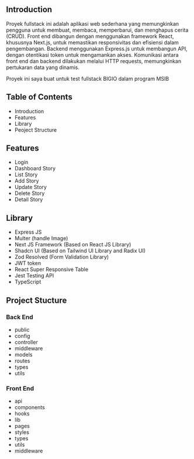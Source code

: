 ## Introduction

Proyek fullstack ini adalah aplikasi web sederhana yang memungkinkan pengguna untuk membuat, membaca, memperbarui, dan menghapus cerita (CRUD). Front end dibangun dengan menggunakan framework React, khususnya Next.js, untuk memastikan responsivitas dan efisiensi dalam pengembangan. Backend menggunakan Express.js untuk membangun API, dengan otentikasi token untuk mengamankan akses. Komunikasi antara front end dan backend dilakukan melalui HTTP requests, memungkinkan pertukaran data yang dinamis.

Proyek ini saya buat untuk test fullstack BIGIO dalam program MSIB

## Table of Contents

- Introduction
- Features
- Library
- Peoject Structure

## Features

- Login
- Dashboard Story
- List Story
- Add Story
- Update Story
- Delete Story
- Detail Story

## Library

- Express JS
- Multer (handle Image)
- Next JS Framework (Based on React JS Library)
- Shadcn UI (Based on Tailwind UI Library and Radix UI)
- Zod Resolved (Form Validation Library)
- JWT token
- React Super Responsive Table
- Jest Testing API
- TypeScript

## Project Stucture

### Back End

- public
- config
- controller
- middleware
- models
- routes
- types
- utils

### Front End

- api
- components
- hooks
- lib
- pages
- styles
- types
- utils
- middleware
